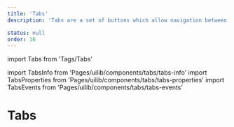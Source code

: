 ```yaml
---
title: 'Tabs'
description: 'Tabs are a set of buttons which allow navigation between content that is related and on the same level of hierarch.'

status: null
order: 16
---
```


import Tabs from 'Tags/Tabs'

import TabsInfo from 'Pages/uilib/components/tabs/tabs-info'
import TabsProperties from 'Pages/uilib/components/tabs/tabs-properties'
import TabsEvents from 'Pages/uilib/components/tabs/tabs-events'

# Tabs

<Tabs>
  <Tabs.Content>
    <TabsInfo />
  </Tabs.Content>
  <Tabs.Content>
    <TabsProperties />
  </Tabs.Content>
  <Tabs.Content>
    <TabsEvents />
  </Tabs.Content>
</Tabs>
